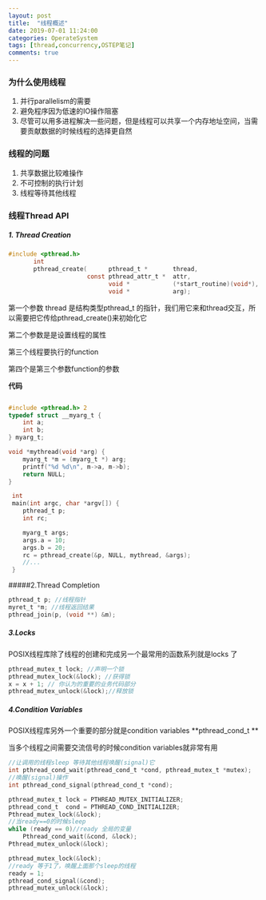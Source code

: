 ```yaml
---
layout: post
title:  "线程概述"
date: 2019-07-01 11:24:00
categories: OperateSystem
tags: [thread,concurrency,OSTEP笔记]
comments: true
---
```

### 为什么使用线程 
1. 并行parallelism的需要
2. 避免程序因为低速的IO操作阻塞
3. 尽管可以用多进程解决一些问题，但是线程可以共享一个内存地址空间，当需要贡献数据的时候线程的选择更自然
### 线程的问题
1. 共享数据比较难操作
2. 不可控制的执行计划
3. 线程等待其他线程
### 线程Thread API
##### 1. Thread Creation

```c
#include <pthread.h>
       int
       pthread_create(      pthread_t *       thread,
                      const pthread_attr_t *  attr,
                            void *            (*start_routine)(void*),
                            void *            arg);
```
第一个参数 thread 是结构类型pthread_t 的指针，我们用它来和thread交互，所以需要把它传给pthread_create()来初始化它

第二个参数是是设置线程的属性

第三个线程要执行的function

第四个是第三个参数function的参数

**代码**

```c

#include <pthread.h> 2
typedef struct __myarg_t {
	int a;
	int b;
} myarg_t;

void *mythread(void *arg) {
	myarg_t *m = (myarg_t *) arg;
    printf("%d %d\n", m->a, m->b);
	return NULL;
}

 int
 main(int argc, char *argv[]) {
 	pthread_t p;
 	int rc;

 	myarg_t args;
 	args.a = 10;
 	args.b = 20;
 	rc = pthread_create(&p, NULL, mythread, &args);
 	//...
 }
```
#####2.Thread Completion

```c
pthread_t p; //线程指针
myret_t *m; //线程返回结果
pthread_join(p, (void **) &m);
```

##### 3.Locks

POSIX线程库除了线程的创建和完成另一个最常用的函数系列就是locks 了

```c
pthread_mutex_t lock; //声明一个锁
pthread_mutex_lock(&lock); //获得锁
x = x + 1; // 你认为的重要的业务代码部分
pthread_mutex_unlock(&lock);//释放锁
```

##### 4.Condition Variables

POSIX线程库另外一个重要的部分就是condition variables   **pthread_cond_t **

当多个线程之间需要交流信号的时候condition variables就非常有用

```c
//让调用的线程sleep 等待其他线程唤醒(signal)它
int pthread_cond_wait(pthread_cond_t *cond, pthread_mutex_t *mutex);
//唤醒(signal)操作
int pthread_cond_signal(pthread_cond_t *cond);
```

```c
pthread_mutex_t lock = PTHREAD_MUTEX_INITIALIZER;
pthread_cond_t  cond = PTHREAD_COND_INITIALIZER;
Pthread_mutex_lock(&lock);
//当ready==0的时候sleep
while (ready == 0)//ready 全局的变量
    Pthread_cond_wait(&cond, &lock);
Pthread_mutex_unlock(&lock);
```

```c
pthread_mutex_lock(&lock);
//ready 等于1了，唤醒上面那个sleep的线程
ready = 1;
pthread_cond_signal(&cond);
pthread_mutex_unlock(&lock);
```

